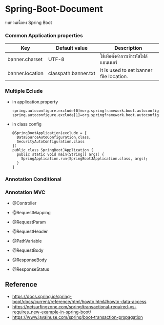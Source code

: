 # Spring-Boot-Document
ทบทวนเนื้อหา Spring Boot

### Common Application properties

| Key      | Default value | Description |
| ------------- | ------------- |-------------|
| banner.charset  | UTF-8  |ใช้เพื่อตั้งค่าการเข้ารหัสไฟล์แบนเนอร์  |
| banner.location  | classpath:banner.txt  |It is used to set banner file location. |


### Multiple Eclude

- in application.property

      spring.autoconfigure.exclude[0]=org.springframework.boot.autoconfigure.jdbc.DataSourceAutoConfiguration
      spring.autoconfigure.exclude[1]=org.springframework.boot.autoconfigure.security.servlet.SecurityAutoConfiguration
      
- in class config

      @SpringBootApplication(exclude = {
        DataSourceAutoConfiguration.class,
        SecurityAutoConfiguration.class
      })
      public class SpringBootJApplication {
        public static void main(String[] args) {
          SpringApplication.run(SpringBootJApplication.class, args);
        }
      }

### Annotation Conditional

### Annotation MVC 

- @Controller

- @RequestMapping

- @RequestParam

- @RequestHeader

- @PathVariable

- @RequestBody

- @ResponseBody

- @ResponseStatus

## Reference

- https://docs.spring.io/spring-boot/docs/current/reference/html/howto.html#howto-data-access
- https://netsurfingzone.com/spring/transactional-required-vs-requires_new-example-in-spring-boot/
- https://www.javainuse.com/spring/boot-transaction-propagation
